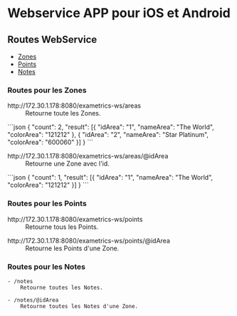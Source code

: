 # Webservice APP pour iOS et Android

## Routes WebService

- [Zones](#routes-pour-les-zones)
- [Points](#routes-pour-les-points)
- [Notes](#routes-pour-les-notes)

### Routes pour les Zones

<dl><dt>http://172.30.1.178:8080/exametrics-ws/areas</dt>
<dd>Retourne toute les Zones.</dd></dl>
```json
{
	"count": 2,
	"result": [{
		"idArea": "1",
		"nameArea": "The World",
    	"colorArea": "121212"
	}, {
		"idArea": "2",
		"nameArea": "Star Platinum",
		"colorArea": "600060"
	}]
}
```
        
<dl>
<dt>http://172.30.1.178:8080/exametrics-ws/areas/@idArea</dt>
<dd>Retourne une Zone avec l'id.</dd></dl>
```json
{
	"count": 1,
	"result": [{
		"idArea": "1",
		"nameArea": "The World",
		"colorArea": "121212"
	}]
}
```


### Routes pour les Points

<dl>
<dt>http://172.30.1.178:8080/exametrics-ws/points</dt>
<dd>Retourne tous les Points.</dd></dl>

<dl>
<dt>http://172.30.1.178:8080/exametrics-ws/points/@idArea</dt>
<dd>Retourne les Points d'une Zone.</dd></dl>

### Routes pour les Notes

    - /notes
        Retourne toutes les Notes.
        
    - /notes/@idArea
        Retourne toutes les Notes d'une Zone.
